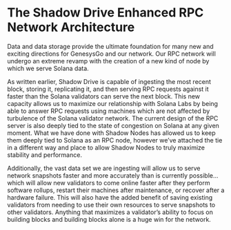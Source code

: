 # The Shadow Drive Enhanced RPC Network Architecture

Data and data storage provide the ultimate foundation for many new and exciting directions for GenesysGo and our network. Our RPC network will undergo an extreme revamp with the creation of a new kind of node by which we serve Solana data.

As written earlier, Shadow Drive is capable of ingesting the most recent block, storing it, replicating it, and then serving RPC requests against it faster than the Solana validators can serve the next block. This new capacity allows us to maximize our relationship with Solana Labs by being able to answer RPC requests using machines which are not affected by turbulence of the Solana validator network. The current design of the RPC server is also deeply tied to the state of congestion on Solana at any given moment. What we have done with Shadow Nodes has allowed us to keep them deeply tied to Solana as an RPC node, however we’ve attached the tie in a different way and place to allow Shadow Nodes to truly maximize stability and performance.

Additionally, the vast data set we are ingesting will allow us to serve network snapshots faster and more accurately than is currently possible… which will allow new validators to come online faster after they perform software rollups, restart their machines after maintenance, or recover after a hardware failure. This will also have the added benefit of saving existing validators from needing to use their own resources to serve snapshots to other validators. Anything that maximizes a validator’s ability to focus on building blocks and building blocks alone is a huge win for the network.
